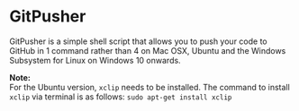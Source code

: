 # GitPusher
GitPusher is a simple shell script that allows you to push your code to GitHub in 1 command rather than 4 on Mac OSX, Ubuntu and the Windows Subsystem for Linux on Windows 10 onwards.<br>

**Note:**<br>
For the Ubuntu version, ```xclip``` needs to be installed. The command to install ```xclip``` via terminal is as follows:
```sudo apt-get install xclip```
